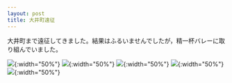 ```yaml
---
layout: post
title: 大井町遠征 
---
```


大井町まで遠征してきました。結果はふるいませんでしたが，精一杯バレーに取り組んでいました。

![]({{site.baseurl}}/images/ohimachi1.jpg){:width="50%"}
![]({{site.baseurl}}/images/ohimachi2.jpg){:width="50%"}
![]({{site.baseurl}}/images/ohimachi3.jpg){:width="50%"}
![]({{site.baseurl}}/images/ohimachi4.jpg){:width="50%"}
![]({{site.baseurl}}/images/ohimachi5.jpg){:width="50%"}

